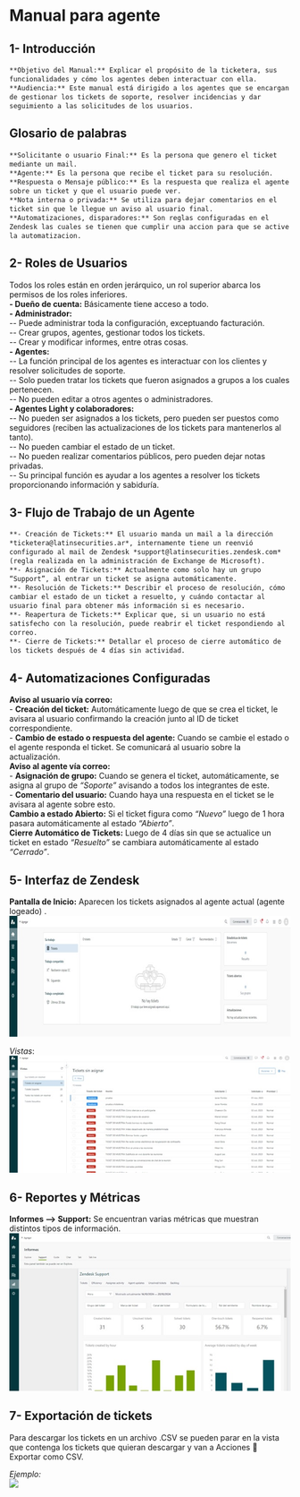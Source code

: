 # Manual para agente  

## 1- Introducción  
    **Objetivo del Manual:** Explicar el propósito de la ticketera, sus funcionalidades y cómo los agentes deben interactuar con ella.  
    **Audiencia:** Este manual está dirigido a los agentes que se encargan de gestionar los tickets de soporte, resolver incidencias y dar seguimiento a las solicitudes de los usuarios.  

## Glosario de palabras  
    **Solicitante o usuario Final:** Es la persona que genero el ticket mediante un mail.  
    **Agente:** Es la persona que recibe el ticket para su resolución.  
    **Respuesta o Mensaje público:** Es la respuesta que realiza el agente sobre un ticket y que el usuario puede ver.  
    **Nota interna o privada:** Se utiliza para dejar comentarios en el ticket sin que le llegue un aviso al usuario final.  
    **Automatizaciones, disparadores:** Son reglas configuradas en el Zendesk las cuales se tienen que cumplir una accion para que se active la automatizacion.   

## 2- Roles de Usuarios  
Todos los roles están en orden jerárquico, un rol superior abarca los permisos de los roles inferiores.  
    **- Dueño de cuenta:** Básicamente tiene acceso a todo.  
    **- Administrador:**   
        -- Puede administrar toda la configuración, exceptuando facturación.  
        -- Crear grupos, agentes, gestionar todos los tickets.  
        -- Crear y modificar informes, entre otras cosas.  
    **- Agentes:**   
        -- La función principal de los agentes es interactuar con los clientes y resolver solicitudes de soporte.  
        -- Solo pueden tratar los tickets que fueron asignados a grupos a los cuales pertenecen.  
        -- No pueden editar a otros agentes o administradores.  
    **- Agentes Light y colaboradores:**  
        -- No pueden ser asignados a los tickets, pero pueden ser puestos como seguidores (reciben las actualizaciones de los tickets para mantenerlos al tanto).  
        -- No pueden cambiar el estado de un ticket.  
        -- No pueden realizar comentarios públicos, pero pueden dejar notas privadas.  
        -- Su principal función es ayudar a los agentes a resolver los tickets proporcionando información y sabiduría.  

## 3- Flujo de Trabajo de un Agente  
    **- Creación de Tickets:** El usuario manda un mail a la dirección *ticketera@latinsecurities.ar*, internamente tiene un reenvió configurado al mail de Zendesk *support@latinsecurities.zendesk.com* (regla realizada en la administración de Exchange de Microsoft).  
    **- Asignación de Tickets:** Actualmente como solo hay un grupo “Support”, al entrar un ticket se asigna automáticamente.  
    **- Resolución de Tickets:** Describir el proceso de resolución, cómo cambiar el estado de un ticket a resuelto, y cuándo contactar al usuario final para obtener más información si es necesario.  
    **- Reapertura de Tickets:** Explicar que, si un usuario no está satisfecho con la resolución, puede reabrir el ticket respondiendo al correo.  
    **- Cierre de Tickets:** Detallar el proceso de cierre automático de los tickets después de 4 días sin actividad.  

## 4- Automatizaciones Configuradas  
**Aviso al usuario vía correo:**  
    - **Creación del ticket:** Automáticamente luego de que se crea el ticket, le avisara al usuario confirmando la creación junto al ID de ticket correspondiente.  
    - **Cambio de estado o respuesta del agente:** Cuando se cambie el estado o el agente responda el ticket. Se comunicará al usuario sobre la actualización.  
**Aviso al agente vía correo:**  
    - **Asignación de grupo:** Cuando se genera el ticket, automáticamente, se asigna al grupo de *“Soporte”* avisando a todos los integrantes de este.  
    - **Comentario del usuario:** Cuando haya una respuesta en el ticket se le avisara al agente sobre esto.  
**Cambio a estado Abierto:** Si el ticket figura como *“Nuevo”* luego de 1 hora pasara automáticamente al estado *“Abierto”*.  
**Cierre Automático de Tickets:** Luego de 4 días sin que se actualice un ticket en estado *“Resuelto”* se cambiara automáticamente al estado *“Cerrado”*.  

## 5- Interfaz de Zendesk  
**Pantalla de Inicio:** Aparecen los tickets asignados al agente actual (agente logeado) . 
![](imgs/interfazAgente1.jpg)

*Vistas*:  
![](imgs/vistasAgente2.jpg)

## 6- Reportes y Métricas  
**Informes --> Support:** Se encuentran varias métricas que muestran distintos tipos de información.  
![](imgs/reporteAgente1.jpg)

## 7- Exportación de tickets  
Para descargar los tickets en un archivo .CSV se pueden parar en la vista que contenga los tickets que quieran descargar y van a Acciones  Exportar como CSV.

*Ejemplo:*  
![](imgs/exportacionCSV.jpg)

